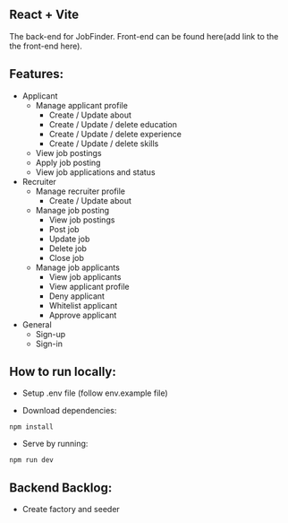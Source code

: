 ## React + Vite

The back-end for JobFinder. Front-end can be found here(add link to the the front-end here).

## Features:
- Applicant
    - Manage applicant profile
        - Create / Update about
        - Create / Update / delete education
        - Create / Update / delete experience
        - Create / Update / delete skills
    - View job postings
    - Apply job posting
    - View job applications and status
- Recruiter
    - Manage recruiter profile
        - Create / Update about
    - Manage job posting
        - View job postings
        - Post job
        - Update job
        - Delete job
        - Close job
    - Manage job applicants
        - View job applicants
        - View applicant profile
        - Deny applicant
        - Whitelist applicant
        - Approve applicant
- General
    - Sign-up
    - Sign-in


## How to run locally:
- Setup .env file (follow env.example file)

- Download dependencies:
```
npm install
```

- Serve by running:
```
npm run dev
```

## Backend Backlog:
- Create factory and seeder